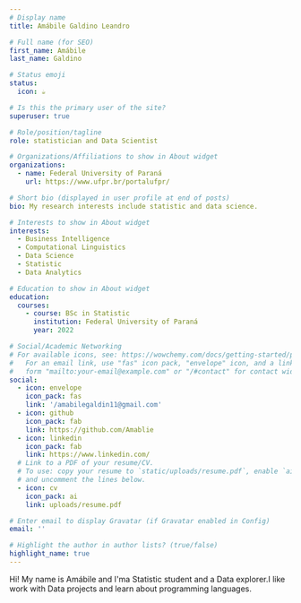 ```yaml
---
# Display name
title: Amábile Galdino Leandro

# Full name (for SEO)
first_name: Amábile
last_name: Galdino

# Status emoji
status:
  icon: ☕️

# Is this the primary user of the site?
superuser: true

# Role/position/tagline
role: statistician and Data Scientist

# Organizations/Affiliations to show in About widget
organizations:
  - name: Federal University of Paraná
    url: https://www.ufpr.br/portalufpr/

# Short bio (displayed in user profile at end of posts)
bio: My research interests include statistic and data science.

# Interests to show in About widget
interests:
  - Business Intelligence
  - Computational Linguistics
  - Data Science
  - Statistic
  - Data Analytics

# Education to show in About widget
education:
  courses:
    - course: BSc in Statistic
      institution: Federal University of Paraná
      year: 2022

# Social/Academic Networking
# For available icons, see: https://wowchemy.com/docs/getting-started/page-builder/#icons
#   For an email link, use "fas" icon pack, "envelope" icon, and a link in the
#   form "mailto:your-email@example.com" or "/#contact" for contact widget.
social:
  - icon: envelope
    icon_pack: fas
    link: '/amabilegaldin11@gmail.com'
  - icon: github
    icon_pack: fab
    link: https://github.com/Amablie
  - icon: linkedin
    icon_pack: fab
    link: https://www.linkedin.com/
  # Link to a PDF of your resume/CV.
  # To use: copy your resume to `static/uploads/resume.pdf`, enable `ai` icons in `params.yaml`,
  # and uncomment the lines below.
  - icon: cv
    icon_pack: ai
    link: uploads/resume.pdf

# Enter email to display Gravatar (if Gravatar enabled in Config)
email: ''

# Highlight the author in author lists? (true/false)
highlight_name: true
---
```


Hi! My name is Amábile and I'ma Statistic student and a Data explorer.I like work with Data projects and learn about programming languages.
